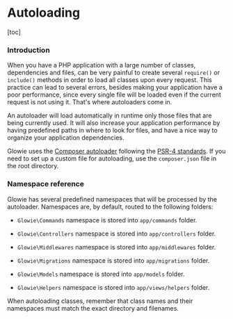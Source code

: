 # Autoloading

[toc]

### Introduction
When you have a PHP application with a large number of classes, dependencies and files, can be very painful to create several `require()` or `include()` methods in order to load all classes upon every request. This practice can lead to several errors, besides making your application have a poor performance, since every single file will be loaded even if the current request is not using it. That's where autoloaders come in.

An autoloader will load automatically in runtime only those files that are being currently used. It will also increase your application performance by having predefined paths in where to look for files, and have a nice way to organize your application dependencies.

Glowie uses the [Composer autoloader](https://getcomposer.org/doc/01-basic-usage.md#autoloading) following the [PSR-4 standards](https://www.php-fig.org/psr/psr-4). If you need to set up a custom file for autoloading, use the `composer.json` file in the root directory.

### Namespace reference
Glowie has several predefined namespaces that will be processed by the autoloader. Namespaces are, by default, routed to the following folders:

- `Glowie\Commands` namespace is stored into `app/commands` folder.

- `Glowie\Controllers` namespace is stored into `app/controllers` folder.

- `Glowie\Middlewares` namespace is stored into `app/middlewares` folder.

- `Glowie\Migrations` namespace is stored into `app/migrations` folder.

- `Glowie\Models` namespace is stored into `app/models` folder.

- `Glowie\Helpers` namespace is stored into `app/views/helpers` folder.

When autoloading classes, remember that class names and their namespaces must match the exact directory and filenames.